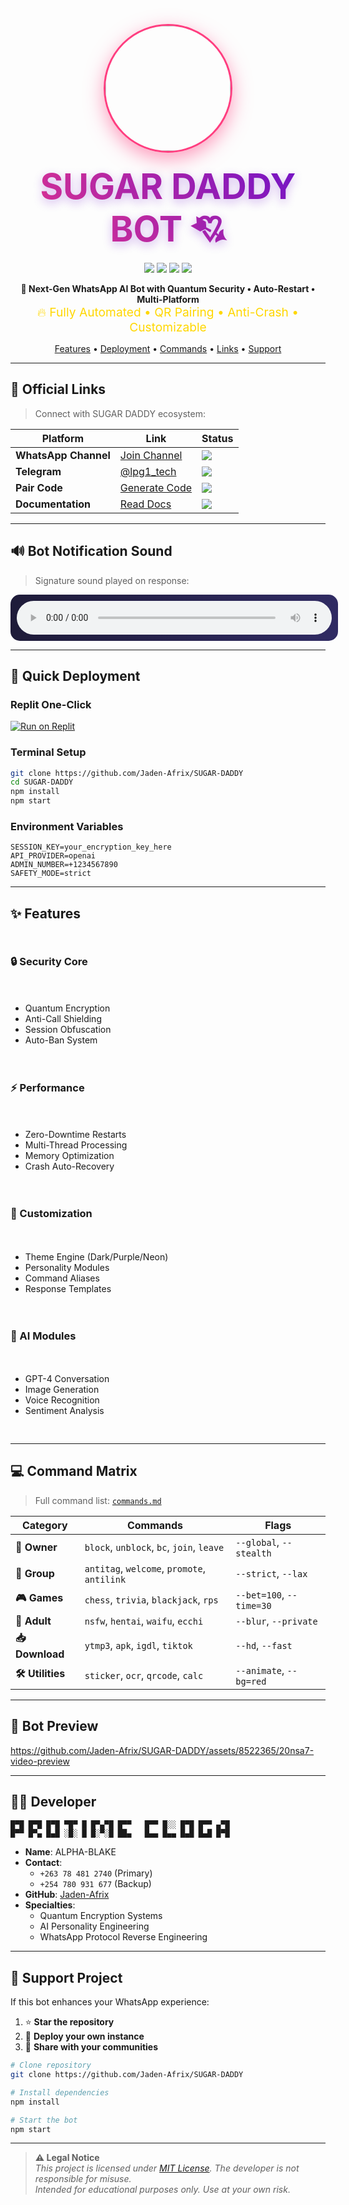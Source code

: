 <p align="center">
  <img src="https://i.ibb.co/MxTtb1yX/dinuzzmd.jpg" width="200" height="200" style="border-radius:50%;box-shadow:0 10px 30px rgba(255,62,128,0.5);border:3px solid #ff3e80;">
</p>

<h1 align="center" style="font-size:3.5rem;margin:20px 0;background:linear-gradient(45deg,#ff3e80,#6a11cb);-webkit-background-clip:text;-webkit-text-fill-color:transparent;text-shadow:0 5px 15px rgba(106,17,203,0.3);">
  SUGAR DADDY BOT 💘
</h1>

<p align="center">
  <img src="https://img.shields.io/badge/AI-POWERED-6a11cb?style=for-the-badge&logo=openai">
  <img src="https://img.shields.io/badge/STATUS-ONLINE-brightgreen?style=for-the-badge&logo=statuspal">
  <img src="https://img.shields.io/github/forks/Jaden-Afrix/SUGAR-DADDY?style=for-the-badge&logo=github">
  <img src="https://img.shields.io/badge/VERSION-2.0-ff3e80?style=for-the-badge&logo=git">
</p>

<p align="center">
  <b>🤖 Next-Gen WhatsApp AI Bot with Quantum Security • Auto-Restart • Multi-Platform</b><br>
  <span style="font-size:1.2rem;color:#ffd700;">🔥 Fully Automated • QR Pairing • Anti-Crash • Customizable</span>
</p>

<div align="center">
  <a href="#-features">Features</a> •
  <a href="#-deployment">Deployment</a> •
  <a href="#-commands">Commands</a> •
  <a href="#-links">Links</a> •
  <a href="#-support">Support</a>
</div>

---

## 🌟 Official Links

> Connect with SUGAR DADDY ecosystem:

| Platform | Link | Status |
|----------|------|--------|
| **WhatsApp Channel** | [Join Channel](https://whatsapp.com/channel/0029VbAxoHNF6sn7hhz2Ss24) | <img src="https://img.shields.io/badge/ACTIVE-00E676?style=flat-square"> |
| **Telegram** | [@lpg1_tech](https://t.me/lpg1_tech) | <img src="https://img.shields.io/badge/LIVE-00B0FF?style=flat-square"> |
| **Pair Code** | [Generate Code](#) | <img src="https://img.shields.io/badge/BETA-FF9100?style=flat-square"> |
| **Documentation** | [Read Docs](#) | <img src="https://img.shields.io/badge/WIP-FF5252?style=flat-square"> |

---

## 🔊 Bot Notification Sound

> Signature sound played on response:

<audio controls style="width:100%;border-radius:15px;background:linear-gradient(to right,#1e1b39,#302b63);padding:10px;">
  <source src="https://files.catbox.moe/cebgdf.mp3" type="audio/mpeg">
</audio>

---

## 🚀 Quick Deployment

### Replit One-Click
[![Run on Replit](https://replit.com/badge/github/Jaden-Afrix/SUGAR-DADDY)](https://replit.com/new/github/Jaden-Afrix/SUGAR-DADDY)

### Terminal Setup
```bash
git clone https://github.com/Jaden-Afrix/SUGAR-DADDY
cd SUGAR-DADDY
npm install
npm start
```

### Environment Variables
```env
SESSION_KEY=your_encryption_key_here
API_PROVIDER=openai
ADMIN_NUMBER=+1234567890
SAFETY_MODE=strict
```

---

## ✨ Features

<div style="display:grid;grid-template-columns:repeat(auto-fit,minmax(300px,1fr));gap:20px;margin:30px 0;">

### 🔒 Security Core
- Quantum Encryption
- Anti-Call Shielding
- Session Obfuscation
- Auto-Ban System

### ⚡ Performance
- Zero-Downtime Restarts
- Multi-Thread Processing
- Memory Optimization
- Crash Auto-Recovery

### 🌈 Customization
- Theme Engine (Dark/Purple/Neon)
- Personality Modules
- Command Aliases
- Response Templates

### 🤖 AI Modules
- GPT-4 Conversation
- Image Generation
- Voice Recognition
- Sentiment Analysis

</div>

---

## 💻 Command Matrix

> Full command list: [`commands.md`](./commands.md)

| Category | Commands | Flags |
|----------|----------|-------|
| **👑 Owner** | `block`, `unblock`, `bc`, `join`, `leave` | `--global`, `--stealth` |
| **👥 Group** | `antitag`, `welcome`, `promote`, `antilink` | `--strict`, `--lax` |
| **🎮 Games** | `chess`, `trivia`, `blackjack`, `rps` | `--bet=100`, `--time=30` |
| **🔞 Adult** | `nsfw`, `hentai`, `waifu`, `ecchi` | `--blur`, `--private` |
| **📥 Download** | `ytmp3`, `apk`, `igdl`, `tiktok` | `--hd`, `--fast` |
| **🛠 Utilities** | `sticker`, `ocr`, `qrcode`, `calc` | `--animate`, `--bg=red` |

---

## 🎥 Bot Preview

https://github.com/Jaden-Afrix/SUGAR-DADDY/assets/8522365/20nsa7-video-preview

---

## 👨‍💻 Developer

```hex
█▀█ █▀█ █▀█ ▀█▀ █ █▀▄▀█ █▀▀   █▀▀ █░░ █▀█ █▀▀ ▄▀█
█▀▀ █▀▄ █▄█ ░█░ █ █░▀░█ ██▄   █▄▄ █▄▄ █▄█ █▄█ █▀█
```

- **Name**: ALPHA-BLAKE
- **Contact**: 
  - `+263 78 481 2740` (Primary)
  - `+254 780 931 677` (Backup)
- **GitHub**: [Jaden-Afrix](https://github.com/Jaden-Afrix)
- **Specialties**: 
  - Quantum Encryption Systems
  - AI Personality Engineering
  - WhatsApp Protocol Reverse Engineering

---

## 💖 Support Project

If this bot enhances your WhatsApp experience:

1. ⭐ **Star the repository**  
2. 🚀 **Deploy your own instance**  
3. 💬 **Share with your communities**  

```bash
# Clone repository
git clone https://github.com/Jaden-Afrix/SUGAR-DADDY

# Install dependencies
npm install

# Start the bot
npm start
```

---

> **⚠️ Legal Notice**  
> *This project is licensed under [MIT License](LICENSE). The developer is not responsible for misuse.  
> Intended for educational purposes only. Use at your own risk.*
``` 
